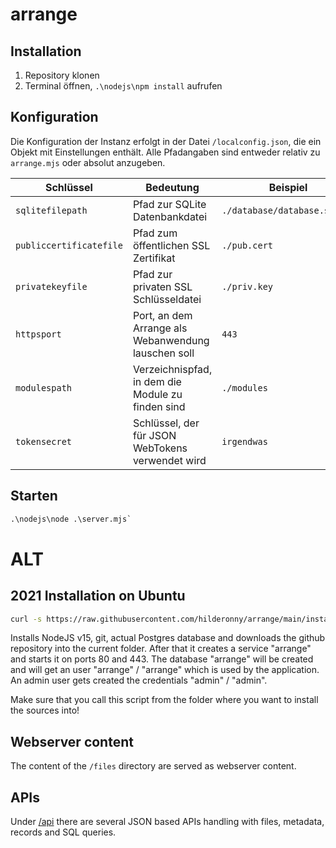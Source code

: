 # arrange


## Installation

1. Repository klonen
2. Terminal öffnen, `.\nodejs\npm install` aufrufen


## Konfiguration

Die Konfiguration der Instanz erfolgt in der Datei `/localconfig.json`, die ein Objekt mit Einstellungen enthält.
Alle Pfadangaben sind entweder relativ zu `arrange.mjs` oder absolut anzugeben.

|Schlüssel|Bedeutung|Beispiel|
|---|---|---|
|`sqlitefilepath`|Pfad zur SQLite Datenbankdatei|`./database/database.sqlite`|
|`publiccertificatefile`|Pfad zum öffentlichen SSL Zertifikat|`./pub.cert`|
|`privatekeyfile`|Pfad zur privaten SSL Schlüsseldatei|`./priv.key`|
|`httpsport`|Port, an dem Arrange als Webanwendung lauschen soll|`443`|
|`modulespath`|Verzeichnispfad, in dem die Module zu finden sind|`./modules`|
|`tokensecret`|Schlüssel, der für JSON WebTokens verwendet wird|`irgendwas`|

## Starten

```cmd
.\nodejs\node .\server.mjs`
```








# ALT

## 2021 Installation on Ubuntu

```sh
curl -s https://raw.githubusercontent.com/hilderonny/arrange/main/install.sh | sh
```

Installs NodeJS v15, git, actual Postgres database and downloads the github repository into the current folder.
After that it creates a service "arrange" and starts it on ports 80 and 443.
The database "arrange" will be created and will get an user "arrange" / "arrange" which is used by the application.
An admin user gets created the credentials "admin" / "admin".

Make sure that you call this script from the folder where you want to install the sources into!

## Webserver content

The content of the `/files` directory are served as webserver content.

## APIs

Under [/api](./api/README.md) there are several JSON based APIs handling with files, metadata, records and SQL queries.
